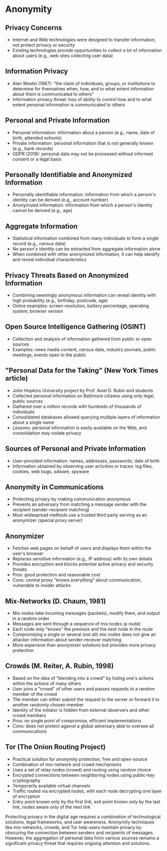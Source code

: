 # Anonymity

## Privacy Concerns
- Internet and Web technologies were designed to transfer information, not protect privacy or security
- Existing technologies provide opportunities to collect a lot of information about users (e.g., web sites collecting user data)

## Information Privacy
- Alan Westin (1967): "the claim of individuals, groups, or institutions to determine for themselves when, how, and to what extent information about them is communicated to others"
- Information privacy threat: loss of ability to control how and to what extent personal information is communicated to others

## Personal and Private Information
- Personal information: information about a person (e.g., name, date of birth, attended schools)
- Private information: personal information that is not generally known (e.g., bank records)
- GDPR (2018): personal data may not be processed without informed consent or a legal basis

## Personally Identifiable and Anonymized Information
- Personally identifiable information: information from which a person's identity can be derived (e.g., account number)
- Anonymized information: information from which a person's identity cannot be derived (e.g., age)

## Aggregate Information
- Statistical information combined from many individuals to form a single record (e.g., census data)
- No person's identity can be extracted from aggregate information alone
- When combined with other anonymized information, it can help identify and reveal individual characteristics

## Privacy Threats Based on Anonymized Information
- Combining seemingly anonymous information can reveal identity with high probability (e.g., birthday, postcode, age)
- Online examples: screen resolution, battery percentage, operating system, browser version

## Open Source Intelligence Gathering (OSINT)
- Collection and analysis of information gathered from public or open sources
- Examples: news media content, census data, industry journals, public meetings, events open to the public

## "Personal Data for the Taking" (New York Times article)
- John Hopkins University project by Prof. Aviel D. Rubin and students
- Collected personal information on Baltimore citizens using only legal, public sources
- Gathered over a million records with hundreds of thousands of individuals
- Consolidated databases allowed querying multiple layers of information about a single name
- Lessons: personal information is easily available on the Web, and consolidation may violate privacy

## Sources of Personal and Private Information
- User-provided information: names, addresses, passwords, date of birth
- Information obtained by observing user activities or traces: log files, cookies, web bugs, adware, spyware

## Anonymity in Communications
- Protecting privacy by making communication anonymous
- Prevents an adversary from matching a message sender with the recipient (sender-recipient matching)
- Most widespread methods use a trusted third party serving as an anonymizer (special proxy server)

## Anonymizer
- Fetches web pages on behalf of users and displays them within the user's browser
- Replaces sensitive information (e.g., IP address) with its own details
- Provides encryption and blocks potential active privacy and security threats
- Pros: good protection and reasonable cost
- Cons: central proxy "knows everything" about communication, vulnerable to insider attacks

## Mix-Networks (D. Chaum, 1981)
- Mix nodes take incoming messages (packets), modify them, and output in a random order
- Messages are sent through a sequence of mix nodes (a route)
- Each node only "knows" the previous and the next node in the route
- Compromising a single or several (not all) mix nodes does not give an attacker information about sender-receiver matching
- More expensive than anonymizer solutions but provides more privacy protection

## Crowds (M. Reiter, A. Rubin, 1998)
- Based on the idea of "blending into a crowd" by hiding one's actions within the actions of many others
- User joins a "crowd" of other users and passes requests to a random member of the crowd
- The member can either submit the request to the server or forward it to another randomly chosen member
- Identity of the initiator is hidden from external observers and other crowd members
- Pros: no single point of compromise, efficient implementations
- Cons: does not protect against a global adversary able to oversee all communications

## Tor (The Onion Routing Project)
- Practical solution for anonymity protection, free and open-source
- Combination of mix-network and crowd mechanisms
- Uses a set of relay nodes (crowd) and routing using random choice
- Encrypted connections between neighboring nodes using public-key cryptography
- Temporarily available virtual channels
- Traffic routed via encrypted nodes, with each node decrypting one layer of encryption
- Entry point known only by the first link, exit point known only by the last link, nodes aware only of the next link

Protecting privacy in the digital age requires a combination of technological solutions, legal frameworks, and user awareness. Anonymity techniques like mix-networks, crowds, and Tor help users maintain privacy by obscuring the connection between senders and recipients of messages. However, the aggregation of personal data from various sources remains a significant privacy threat that requires ongoing attention and solutions.